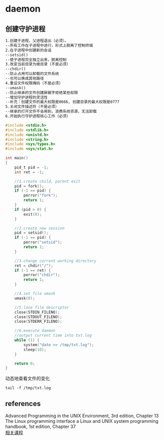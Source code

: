 # daemon  

## 创建守护进程  

```md
1.创建子进程，父进程退出（必须）。  
--所有工作在子进程中进行，形式上脱离了控制终端  
2.在子进程中创建新的会话  
--setsid()  
--使子进程完全独立出来，脱离控制  
3.改变当前目录为根目录（不是必须）  
--chdir()  
--防止占用可以卸载的文件系统  
--也可以换成其他路径  
4.重设文件权限掩码（不是必须）  
--umask()  
--防止继承的文件创建屏蔽字拒绝某些权限  
--增加守护进程的灵活性  
--补充：创建文件的最大权限是0666, 创建目录的最大权限是0777  
5.关闭文件描述符（不是必须）  
--继承的打开文件不会用到，浪费系统资源，无法卸载
6.开始执行守护进程核心工作（必须）  
```

```c
#include <stdio.h>
#include <stdlib.h>
#include <unistd.h>
#include <string.h>
#include <sys/types.h>
#include <sys/stat.h>

int main()
{
    pid_t pid = -1;
    int ret = -1;

    //1.create child, parent exit
    pid = fork();
    if (-1 == pid) {
        perror("fork");
        return 1;
    }
    if (pid > 0) {
        exit(0);
    }

    //2.create new session
    pid = setsid();
    if (-1 == pid) {
        perror("setsid");
        return 1;
    }

    //3.change current working directory
    ret = chdir("/");
    if (-1 == ret) {
        perror("chdir");
        return 1;
    }

    //4.set file umask
    umask(0);

    //5.lose file descriptor
    close(STDIN_FILENO);
    close(STDOUT_FILENO);
    close(STDERR_FILENO);

    //6.execute daemon
    //output current time into txt.log
    while (1) {
        system("date >> /tmp/txt.log");
        sleep(10);
    }

    return 0;
}
```

动态地查看文件的变化  

```shell
tail -f /tmp/txt.log
```

## references  

Advanced Programming in the UNIX Environment, 3rd edition, Chapter 13  
The Linux programming interface a Linux and UNIX system programming handbook, 1st edition, Chapter 37  
[相关课程](https://www.bilibili.com/video/BV1Yo4y1D7Ap)

